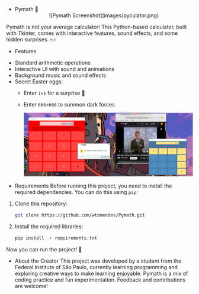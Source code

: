 * Pymath 🎲
  <div align="center">
         ![Pymath Screenshot](images/pyculator.png)
  </div>


Pymath is not your average calculator! This Python-based calculator, built with Tkinter, comes with interactive features, sound effects, and some hidden surprises. 💀🎶
* Features
- Standard arithmetic operations
- Interactive UI with sound and animations
- Background music and sound effects
- Secret Easter eggs:
    - Enter `1+1` for a surprise 🎵
    - Enter `666+666` to summon dark forces
 
      
        ![Pymath Screenshot](images/show.png)


* Requirements
Before running this project, you need to install the required dependencies. You can do this using `pip`:

1. Clone this repository:
    ```bash
    git clone https://github.com/wtomendes/Pymath.git
    ```

2. Install the required libraries:
    ```bash
    pip install -r requirements.txt
    ```

Now you can run the project! 🎉

* About the Creator
This project was developed by a student from the Federal Institute of São Paulo, currently learning programming and exploring creative ways to make learning enjoyable. Pymath is a mix of coding practice and fun experimentation. Feedback and contributions are welcome!
